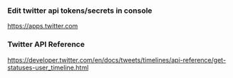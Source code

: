 ### Edit twitter api tokens/secrets in console
https://apps.twitter.com

### Twitter API Reference
https://developer.twitter.com/en/docs/tweets/timelines/api-reference/get-statuses-user_timeline.html
